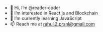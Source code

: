 - 👋 Hi, I’m @reader-coder
- 👀 I’m interested in React.js and Blockchain
- 🌱 I’m currently learning JavaScript
- 📫 Reach me at rahul.2.prsnl@gmail.com
<!---
reader-coder/reader-coder is a ✨ special ✨ repository because its `README.md` (this file) appears on your GitHub profile.
You can click the Preview link to take a look at your changes.
--->
